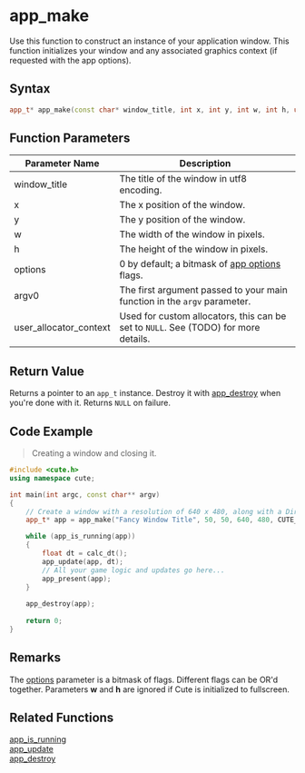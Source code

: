 # app_make

Use this function to construct an instance of your application window. This function initializes your window and any associated graphics context (if requested with the app options).

## Syntax

```cpp
app_t* app_make(const char* window_title, int x, int y, int w, int h, uint32_t options = 0, const char* argv0 = NULL, void* user_allocator_context = NULL);
```

## Function Parameters

Parameter Name | Description
--- | ---
window_title | The title of the window in utf8 encoding.
x | The x position of the window.
y | The y position of the window.
w | The width of the window in pixels.
h | The height of the window in pixels.
options | 0 by default; a bitmask of [app options](https://github.com/RandyGaul/cute_framework/blob/master/doc/app/app_options.md) flags.
argv0 | The first argument passed to your main function in the `argv` parameter.
user_allocator_context | Used for custom allocators, this can be set to `NULL`. See (TODO) for more details.

## Return Value

Returns a pointer to an `app_t` instance. Destroy it with [app_destroy](https://github.com/RandyGaul/cute_framework/blob/master/doc/app/app_destroy.md) when you're done with it. Returns `NULL` on failure.

## Code Example

> Creating a window and closing it.

```cpp
#include <cute.h>
using namespace cute;

int main(int argc, const char** argv)
{
	// Create a window with a resolution of 640 x 480, along with a DirectX 11 context.
	app_t* app = app_make("Fancy Window Title", 50, 50, 640, 480, CUTE_APP_OPTIONS_D3D11_CONTEXT, argv[0]);

	while (app_is_running(app))
	{
		float dt = calc_dt();
		app_update(app, dt);
		// All your game logic and updates go here...
		app_present(app);
	}
	
	app_destroy(app);
	
	return 0;
}
```

## Remarks

The [options](https://github.com/RandyGaul/cute_framework/blob/master/doc/app/app_options.md) parameter is a bitmask of flags. Different flags can be OR'd together. Parameters **w** and **h** are ignored if Cute is initialized to fullscreen.

## Related Functions

[app_is_running](https://github.com/RandyGaul/cute_framework/blob/master/doc/app/app_is_running.md)  
[app_update](https://github.com/RandyGaul/cute_framework/blob/master/doc/app/app_update.md)  
[app_destroy](https://github.com/RandyGaul/cute_framework/blob/master/doc/app/app_destroy.md)  
